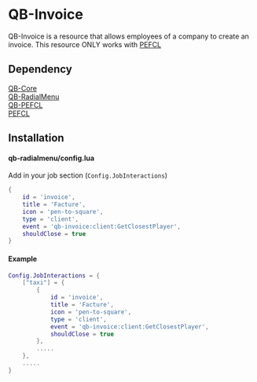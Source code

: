 # QB-Invoice

QB-Invoice is a resource that allows employees of a company to create an invoice. This resource ONLY works with [PEFCL](https://github.com/project-error/pefcl)

## Dependency

[QB-Core](https://github.com/qbcore-framework/qb-core)<br>
[QB-RadialMenu](https://github.com/qbcore-framework/qb-radialmenu)<br>
[QB-PEFCL](https://github.com/project-error/qb-pefcl)<br>
[PEFCL](https://github.com/project-error/pefcl)
## Installation

#### qb-radialmenu/config.lua
Add in your job section (`Config.JobInteractions`)

```lua
{
    id = 'invoice',
    title = 'Facture',
    icon = 'pen-to-square',
    type = 'client',
    event = 'qb-invoice:client:GetClosestPlayer',
    shouldClose = true
}
```

#### Example

```lua
Config.JobInteractions = {
    ["taxi"] = {
        {
            id = 'invoice',
            title = 'Facture',
            icon = 'pen-to-square',
            type = 'client',
            event = 'qb-invoice:client:GetClosestPlayer',
            shouldClose = true
        },
        .....
    },
    .....
}
```
